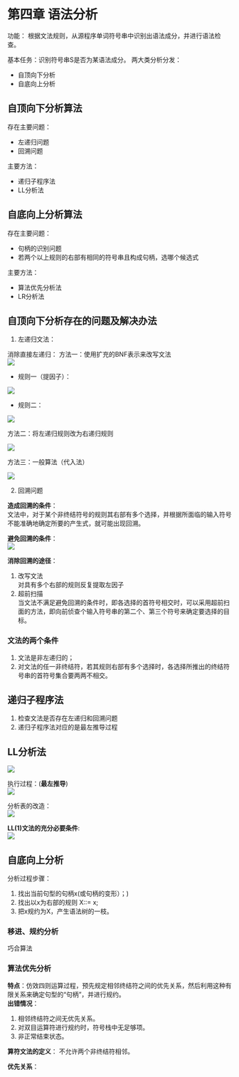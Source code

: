 # 第四章 语法分析 

功能： 根据文法规则，从源程序单词符号串中识别出语法成分，并进行语法检查。  

基本任务：识别符号串S是否为某语法成分。
两大类分析分发：

+ 自顶向下分析  
+ 自底向上分析  

## 自顶向下分析算法  

存在主要问题：

+ 左递归问题  
+ 回溯问题  

主要方法：  

+ 递归子程序法  
+ LL分析法  

## 自底向上分析算法  

存在主要问题：  

+ 句柄的识别问题  
+ 若两个以上规则的右部有相同的符号串且构成句柄，选哪个候选式  

主要方法：  

+ 算法优先分析法  
+ LR分析法  

## 自顶向下分析存在的问题及解决办法  

1. 左递归文法：

消除直接左递归：
方法一：使用扩充的BNF表示来改写文法  
![ ](snip9.png)  

+ 规则一（提因子）：

![ ](snip10.png)  

+ 规则二：  

![ ](snip11.png)  

方法二：将左递归规则改为右递归规则  

![ ](snip12.png)  

方法三：一般算法（代入法）  

![ ](snip13.png)  

2. 回溯问题  

**造成回溯的条件**：  
文法中，对于某个非终结符号的规则其右部有多个选择，并根据所面临的输入符号不能准确地确定所要的产生式，就可能出现回溯。  

**避免回溯的条件**：  
![ ](snip14.png)  

**消除回溯的途径**：

1. 改写文法  
对具有多个右部的规则反复提取左因子 
2. 超前扫描  
当文法不满足避免回溯的条件时，即各选择的首符号相交时，可以采用超前扫面的方法，即向前侦查个输入符号串的第二个、第三个符号来确定要选择的目标。  

### 文法的两个条件  

1. 文法是非左递归的；  
2. 对文法的任一非终结符，若其规则右部有多个选择时，各选择所推出的终结符号串的首符号集合要两两不相交。  

## 递归子程序法  

1. 检查文法是否存在左递归和回溯问题  
2. 递归子程序法对应的是最左推导过程  

## LL分析法  

![ ](snip15.png)  

执行过程：(**最左推导**)  
![ ](snip16.png)  

分析表的改造：  
![ ](snip17.png)  

**LL(1)文法的充分必要条件**:  
![ ](snip18.png)  

## 自底向上分析  

分析过程步骤：

1. 找出当前句型的句柄x(或句柄的变形）；)  
2. 找出以x为右部的规则 X::= x;  
3. 把x规约为X，产生语法树的一枝。  

### 移进、规约分析  

巧合算法  

### 算法优先分析 

**特点**：仿效四则运算过程，预先规定相邻终结符之间的优先关系，然后利用这种有限关系来确定句型的“句柄”，并进行规约。  
**出错情况**：

1. 相邻终结符之间无优先关系。  
2. 对双目运算符进行规约时，符号栈中无足够项。  
3. 非正常结束状态。  

**算符文法的定义**： 不允许两个非终结符相邻。  

**优先关系**：  
